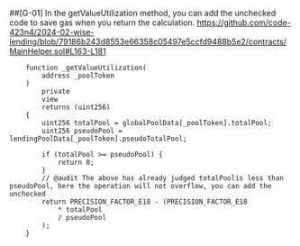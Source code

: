 ##[G-01] In the getValueUtilization method, you can add the unchecked code to save gas when you return the calculation.
https://github.com/code-423n4/2024-02-wise-lending/blob/79186b243d8553e66358c05497e5ccfd9488b5e2/contracts/MainHelper.sol#L163-L181
```solidity
    function _getValueUtilization(
        address _poolToken
    )
        private
        view
        returns (uint256)
    {
        uint256 totalPool = globalPoolData[_poolToken].totalPool;
        uint256 pseudoPool = lendingPoolData[_poolToken].pseudoTotalPool;

        if (totalPool >= pseudoPool) {
            return 0;
        }
        // @audit The above has already judged totalPoolis less than pseudoPool, here the operation will not overflow, you can add the unchecked
        return PRECISION_FACTOR_E18 - (PRECISION_FACTOR_E18
            * totalPool
            / pseudoPool
        );
    }
```
